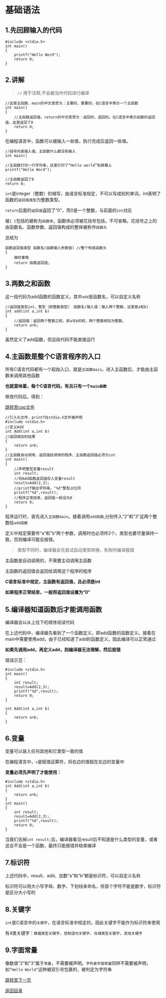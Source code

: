 # 基础语法

## 1.先回顾输入的代码

```
#include <stdio.h>
int main()
{
	printf("Hello Word");
	return 0;
}
```

## 2.讲解

>**`//`** 用于注释,不会被当作代码进行编译

```
//这是主函数，main的中文意思为：主要的、重要的。在C语言中表示一个主函数
int main()
{
    //主函数返回值，return的中文意思为：返回的、退回的。在C语言中表示函数的返回值，这里返回了0
    return 0;
}
```
在编程语言中，函数可以被输入一些值，执行完成后返回一些值。

```
//括号内是输入值，主函数什么都没有输入
int main()
```

```
//主函数打印一行字符串，这里打印了“Hello world”到屏幕上
printf("Hello Word");
```
```
//主函数返回了0
return 0;
```
`int`是integer（整数）的缩写，由语言标准规定，不可以写成别的单词。int表明了函数的`返回值类型`为整数类型。

`return`后面的`返回值`返回了“0”，而0是一个整数，与前面的`int`对应

被`{ }`包括的被称为`函数体`，函数体必须被花括号包括，不可省略。花括号之上的由函数名、函数参数、返回值构成的整体被称作`函数头`

总结为

```
函数返回值类型 函数名(函数输入参数值) //整个构成函数头
{
    做的事情
    return 函数返回值;
}
```
## 3.两数之和函数

这一段代码为add函数的函数定义。其中`add`是函数名，可以自定义名称

```
//返回值类型int，整型（即整数类型） 函数名(输入值：输入两个整数，这里是a和b)
int add(int a,int b)
{
    //返回值：返回两个整数之和，即a与b的和，两个整数相加为整数。
    return a+b; 
}
```

虽然定义了add函数，但这段代码不能直接运行

## 4.主函数是整个C语言程序的入口

所有C语言代码都有一个起始入口，就是`主函数main`。进入主函数后，才能由主函数来调用其他函数

**也就意味着，每个C语言代码，有且只有一个`main函数`**

修改代码后，得到：

[跳转至cpp文件](https://github.com/GuangYu-yu/Learn-C-language-from-scratch/blob/main/cpp%E6%96%87%E4%BB%B6/Add.cpp)

```
//引入头文件，printf在stdio.h文件被声明
#include <stdio.h>
//定义Add
int Add(int a,int b)
//返回相加的结果
{
	return a+b;
}
//主函数自动调用、返回值给调用的程序、主函数返回值必须为int
int main()
{
	//声明整型变量result
	int result;
	//将Add函数返回值存入变量result
	result=Add(2,3);
	//printf输出字符串，"%d"整型占位符
	printf("%d",result);
	//程序正常结束，返回值一般设为0
	return 0;
}
```

程序运行时，首先进入`主函数main`。接着调用`add函数`,分别传入“2”和“3”这两个整数给`add函数`

定义中规定需要传“a“和”b“两个参数，调用时也必须传2个，类型也要尽量保持一致，否则编译可能会报错。

>类型不同时，编译器会先尝试自动类型转换，失败时编译报错

主函数是自动调用的，不需要主动调用主函数

主函数的返回值会返回给调用这个程序的程序

**C语言标准中规定，主函数有返回值，且必须是int**

**如果程序正常结束，一般将返回值设置为”0“**

## 5.编译器知道函数后才能调用函数

编译器会以从上往下的顺序阅读代码

在上述代码中，编译器先看到了一个函数定义，即add函数的函数定义。接着在main中需要使用add，由于已经知道了add的函数定义，因此编译可以正常通过

**如果先调用add，再定义add，则编译器无法理解，然后报错**

错误示范：

```
#include <stdio.h>
int main()
{
	int result;
	result=Add(2,3);
	printf("%d",result);
	return 0;
}

int Add(int a,int b)
{
	return a+b;
}
```

## 6.变量

变量可以装入任何其他和它类型一致的值

在编程语言中，`=`是赋值运算符，将右边的值赋在左边的变量中

**变量必须先声明了才能使用：**

```
#include <stdio.h>
int Add(int a,int b)
{
	return a+b;
}
int main()
{
	int result;
	result=Add(2,3);
	printf("%d",result);
	return 0;
}
```

当我们去掉`int result;`后，编译器看见result后不知道是什么类型的变量，或者这会不会是一个函数，最终只能报错并结束编译

## 7.标识符
上述代码中，result、add、加数“a”和“b”都是标识符，可以自定义名称

标识符可以用大小写字母、数字、下划线来命名，但首个字符不能是数字，标识符是区分大小写的

## 8.关键字

`int`是C语言中的`关键字`，在语言标准中规定的，因此关键字不能作为标识符来使用

有4类关键字：`数据类型关键字`、`控制语句关键字`、`存储类型关键字`、`其他关键字`

## 9.字面常量

像数值”2“和”3“属于`常量`，不需要被声明。`字符串字面常量`同样不需要被声明，如`”Hello World“`这种被双引号包裹的，被判定为字符串

[跳转至下一页](https://github.com/GuangYu-yu/Learn-C-language-from-scratch/blob/main/%E7%9B%AE%E5%BD%95%E6%96%87%E4%BB%B6/printf%E5%87%BD%E6%95%B0%E7%9A%84%E8%A1%A5%E5%85%85.md)

[返回目录](https://github.com/GuangYu-yu/Learn-C-language-from-scratch/blob/main/%E7%9B%AE%E5%BD%95%E6%96%87%E4%BB%B6/%E7%9B%AE%E5%BD%95.md)
